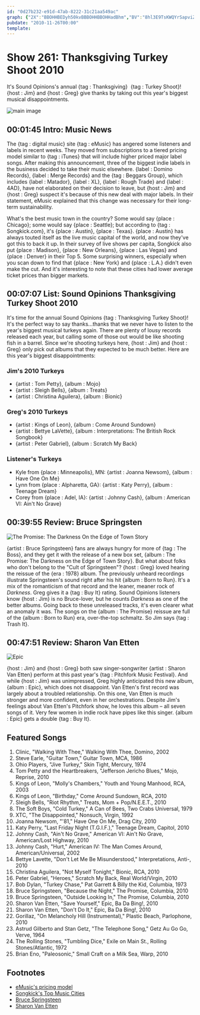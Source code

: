 ```yaml
---
id: "0d27b232-e91d-47ab-8222-31c21aa549ac"
graph: {"2X":"BBOHHBEDyh50kvBBBOHHBBOHHadBhm","BV":"8hl3E9TsKWQYrSapviZgBEJHvP7qjYa0YeLt4BI9CTXtIJ7x0lQ8JCBpCQ1pK7Mv9jxmo7BAbYBYfSyZBIoBTgngeu","1UJ":"mi0iymxDA3mi0iyvlskuBEdUomi0iyBEdUoBQsAM97qipBEdUo97qipBHm1GBQsAMX6cfd","27R":"97qipX6cfd97qipBHm1GDHQwnLv1hgBM52yLv1hg97qipBM52y"}
pubdate: "2010-11-26T00:00"
template: 
---
```






# Show 261: Thanksgiving Turkey Shoot 2010

It's Sound Opinions's annual {tag : Thanksgiving}  {tag : Turkey Shoot}! {host : Jim} and {host : Greg} give thanks by taking out this year's biggest musical disappointments.

![main image](https://static.soundopinions.org/images/turkeyshoot.jpg)



## 00:01:45 Intro: Music News

The {tag : digital music} site {tag : eMusic} has angered some listeners and labels in recent weeks. They moved from subscriptions to a tiered pricing model similar to {tag : iTunes} that will include higher priced major label songs. After making this announcement, three of the biggest indie labels in the business decided to take their music elsewhere. {label : Domino Records}, {label : Merge Records} and the {tag : Beggars Group}, which includes {label : Matador}, {label : XL}, {label : Rough Trade} and {label : 4AD}, have not elaborated on their decision to leave, but {host : Jim} and {host : Greg} suspect it's because of this new deal with major labels. In their statement, eMusic explained that this change was necessary for their long-term sustainability.

What's the best music town in the country? Some would say {place : Chicago}; some would say {place : Seattle}; but according to {tag : Songkick.com}, it's {place : Austin}, {place : Texas}. {place : Austin} has always touted itself as the live music capital of the world, and now they've got this to back it up. In their survey of live shows per capita, Songkick also put {place : Madison}, {place : New Orleans}, {place : Las Vegas} and {place : Denver} in their Top 5. Some surprising winners, especially when you scan down to find that {place : New York} and {place : L.A.} didn't even make the cut. And it's interesting to note that these cities had lower average ticket prices than bigger markets.



## 00:07:07 List: Sound Opinions Thanksgiving Turkey Shoot 2010

It's time for the annual Sound Opinions {tag : Thanksgiving Turkey Shoot}! It's the perfect way to say thanks...thanks that we never have to listen to the year's biggest musical turkeys again. There are plenty of lousy records released each year, but calling some of those out would be like shooting fish in a barrel. Since we're shooting turkeys here, {host : Jim} and {host : Greg} only pick out albums that they expected to be much better. Here are this year's biggest disappointments:


### Jim's 2010 Turkeys

- {artist : Tom Petty}, {album : Mojo}
- {artist : Sleigh Bells}, {album : Treats}
- {artist : Christina Aguilera}, {album : Bionic}


### Greg's 2010 Turkeys

- {artist : Kings of Leon}, {album : Come Around Sundown}
- {artist : Bettye LaVette}, {album : Interpretations: The British Rock Songbook}
- {artist : Peter Gabriel}, {album : Scratch My Back}


### Listener's Turkeys

- Kyle from {place : Minneapolis}, MN: {artist : Joanna Newsom}, {album : Have One On Me}
- Lynn from {place : Alpharetta, GA}: {artist : Katy Perry}, {album : Teenage Dream}
- Corey from {place : Adel, IA}: {artist : Johnny Cash}, {album : American VI: Ain't No Grave}



## 00:39:55 Review: Bruce Springsten

![The Promise: The Darkness On the Edge of Town Story](https://static.soundopinions.org/assets/261/1UJ0.jpg)

{artist : Bruce Springsteen} fans are always hungry for more of {tag : The Boss}, and they get it with the release of a new box set, {album : The Promise: The Darkness on the Edge of Town Story}. But what about folks who don't belong to the "Cult of Springsteen"? {host : Greg} loved hearing the reissue of the {era : 1978} album. The previously unheard recordings illustrate Springsteen's sound right after his hit {album : Born to Run}. It's a mix of the romanticism of that record and the leaner, meaner rock of *Darkness*. Greg gives it a {tag : Buy It} rating. Sound Opinions listeners know {host : Jim} is no Bruce-lover, but he counts *Darkness* as one of the better albums. Going back to these unreleased tracks, it's even clearer what an anomaly it was. The songs on the {album : The Promise} reissue are full of the {album : Born to Run} era, over-the-top schmaltz. So Jim says {tag : Trash It}.



## 00:47:51 Review: Sharon Van Etten

![Epic](https://static.soundopinions.org/assets/261/27R0.jpg)

{host : Jim} and {host : Greg} both saw singer-songwriter {artist : Sharon Van Etten} perform at this past year's {tag : Pitchfork Music Festival}. And while {host : Jim} was unimpressed, Greg highly anticipated this new album, {album : Epic}, which does not disappoint. Van Etten's first record was largely about a troubled relationship. On this one, Van Etten is much stronger and more confident, even in her orchestrations. Despite Jim's feelings about Van Etten's Pitchfork show, he loves this album – all seven songs of it. Very few women in indie rock have pipes like this singer. {album : Epic} gets a double {tag : Buy It}.



## Featured Songs

1. Clinic, "Walking With Thee," Walking With Thee, Domino, 2002
2. Steve Earle, "Guitar Town," Guitar Town, MCA, 1986
3. Ohio Players, "Jive Turkey," Skin Tight, Mercury, 1974
4. Tom Petty and the Heartbreakers, "Jefferson Jericho Blues," Mojo, Reprise, 2010
5. Kings of Leon, "Molly's Chambers," Youth and Young Manhood, RCA, 2003
6. Kings of Leon, "Birthday," Come Around Sundown, RCA, 2010
7. Sleigh Bells, "Riot Rhythm," Treats, Mom + Pop/N.E.E.T., 2010
8. The Soft Boys, "Cold Turkey," A Can of Bees, Two Crabs Universal, 1979
9. XTC, "The Disappointed," Nonsuch, Virgin, 1992
10. Joanna Newsom, "'81," Have One On Me, Drag City, 2010
11. Katy Perry, "Last Friday Night (T.G.I.F.)," Teenage Dream, Capitol, 2010
12. Johnny Cash, "Ain't No Grave," American VI: Ain't No Grave, American/Lost Highway, 2010
13. Johnny Cash, "Hurt," American IV: The Man Comes Around, American/Universal, 2002
14. Bettye Lavette, "Don't Let Me Be Misunderstood," Interpretations, Anti-, 2010
15. Christina Aguilera, "Not Myself Tonight," Bionic, RCA, 2010
16. Peter Gabriel, "Heroes," Scratch My Back, Real World/Virgin, 2010
17. Bob Dylan, "Turkey Chase," Pat Garrett & Billy the Kid, Columbia, 1973
18. Bruce Springsteen, "Because the Night," The Promise, Columbia, 2010
19. Bruce Springsteen, "Outside Looking In," The Promise, Columbia, 2010
20. Sharon Van Etten, "Save Yourself," Epic, Ba Da Bing!, 2010
21. Sharon Van Etten, "Don't Do It," Epic, Ba Da Bing!, 2010
22. Gorillaz, "On Melancholy Hill (Instrumental)," Plastic Beach, Parlophone, 2010
23. Astrud Gilberto and Stan Getz, "The Telephone Song," Getz Au Go Go, Verve, 1964
24. The Rolling Stones, "Tumbling Dice," Exile on Main St., Rolling Stones/Atlantic, 1972
25. Brian Eno, "Paleosonic," Small Craft on a Milk Sea, Warp, 2010



## Footnotes

- [eMusic's pricing model](http://www.nytimes.com/2010/11/18/business/media/18emusic.html?src=busln)
- [Songkick's Top Music Cities](http://www.songkick.com/blog/2010/11/18/top-10-cities-for-live-rock-music/)
- [Bruce Springsteen](http://www.brucespringsteen.net/news/index.html)
- [Sharon Van Etten](http://www.sharonvanetten.com/)